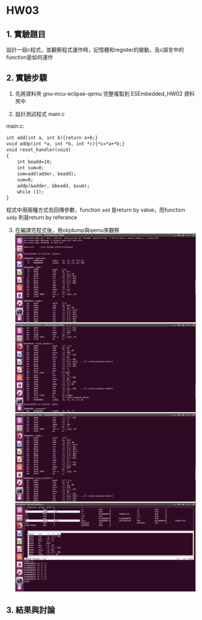 HW03
===
## 1. 實驗題目
設計一段c程式，並觀察程式運作時，記憶體和register的變動，及c語言中的function是如何運作
## 2. 實驗步驟
1. 先將資料夾 gnu-mcu-eclipse-qemu 完整複製到 ESEmbedded_HW02 資料夾中

2. 設計測試程式 main.c 

main.c:
```int adder=9;//
int add(int a, int b){return a+b;}
void addp(int *a, int *b, int *c){*c=*a+*b;}
void reset_handler(void)
{
	int beadd=10;
	int sum=0;
	sum=add(adder, beadd);
	sum=0;
	addp(&adder, &beadd, &sum);
	while (1);
}
```
程式中用兩種方式去回傳參數，function `add` 是return by value，而function `addp` 則是return by referance

3. 在編譯完程式後，用objdump與qemu來觀察
![](https://github.com/kentlincku/ESEmbedded_HW03/blob/master/add.png)
![](https://github.com/kentlincku/ESEmbedded_HW03/blob/master/reset_handler.png)
![](https://github.com/kentlincku/ESEmbedded_HW03/blob/master/addp.png)
![](https://github.com/kentlincku/ESEmbedded_HW03/blob/master/loadsummand.png)

## 3. 結果與討論

